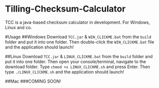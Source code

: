 # Tilling-Checksum-Calculator
TCC is a java-based checksum calculator in development. For Windows, Linux and co.

#Usage
##Windows
Download `TCC.jar` & `WIN_CLICKME.bat` from the `build` folder and put it into one folder.
Then double-click the `WIN_CLICKME.bat` file and the application should launch!

##Linux
Download `TCC.jar` & `LINUX_CLICKME.bat` from the `build` folder and put it into one folder.
Then open your console/terminal, navigate to the download folder.
Type `chmod +x LINUX_CLICKME.sh` and press Enter.
Then type `./LINUX_CLICKME.sh` and the application should launch!

##Mac
###COMING SOON!
